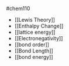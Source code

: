 #chem110 
- [[Lewis Theory]]
- [[Enthalpy Change]]
- [[lattice energy]]
- [[Electronegativity]]
- [[bond order]]
- [[Bond Length]]
- [[bond energy]]